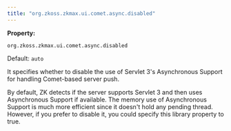 ```yaml
---
title: "org.zkoss.zkmax.ui.comet.async.disabled"
---
```


**Property:**

`org.zkoss.zkmax.ui.comet.async.disabled`

Default:  `auto`

It specifies whether to disable the use of Servlet 3's Asynchronous
Support for handling Comet-based server push.

By default, ZK detects if the server supports Servlet 3 and then uses
Asynchronous Support if available. The memory use of Asynchronous
Support is much more efficient since it doesn't hold any pending thread.
However, if you prefer to disable it, you could specify this library
property to true.
